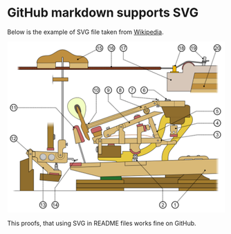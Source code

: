 # GitHub markdown supports SVG

Below is the example of SVG file taken from [Wikipedia](https://pl.wikipedia.org/wiki/Scalable_Vector_Graphics).


![Piano](./piano.svg)


This proofs, that using SVG in README files works fine on GitHub.
